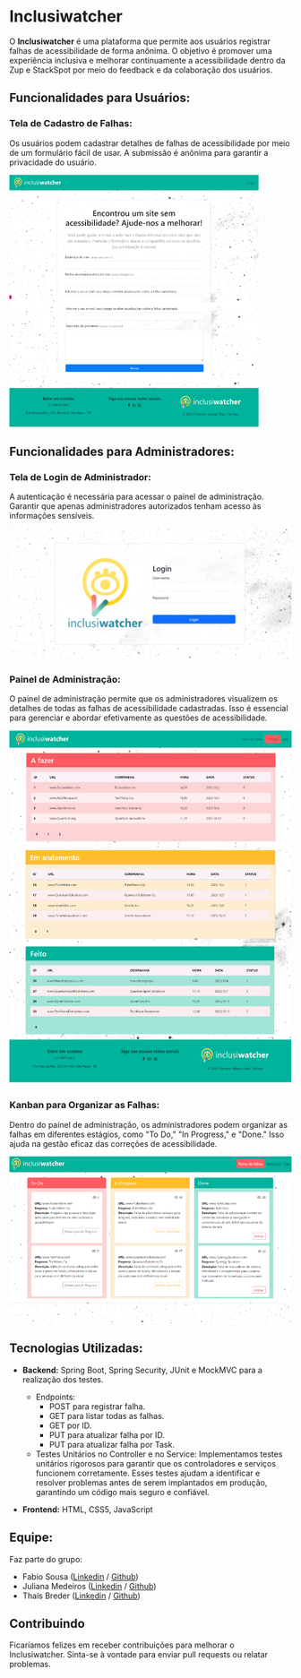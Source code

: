 
# Inclusiwatcher

O **Inclusiwatcher** é uma plataforma que permite aos usuários registrar falhas de acessibilidade de forma anônima. O objetivo é promover uma experiência inclusiva e melhorar continuamente a acessibilidade dentro da Zup e StackSpot por meio do feedback e da colaboração dos usuários.

## Funcionalidades para Usuários:

### Tela de Cadastro de Falhas:

Os usuários podem cadastrar detalhes de falhas de acessibilidade por meio de um formulário fácil de usar. A submissão é anônima para garantir a privacidade do usuário.

![Tela de Cadastro de Falhas parte 1](https://github.com/tiofaso/squad5/blob/feature/src/main/java/com/catalisa/squad5/front/img/telaFormulario.png?raw=true)



## Funcionalidades para Administradores:

### Tela de Login de Administrador:

A autenticação é necessária para acessar o painel de administração. Garantir que apenas administradores autorizados tenham acesso às informações sensíveis.

![Tela de Login de Administrador](https://github.com/tiofaso/squad5/blob/feature/src/main/java/com/catalisa/squad5/front/img/telaLogin.png?raw=true)

### Painel de Administração:

O painel de administração permite que os administradores visualizem os detalhes de todas as falhas de acessibilidade cadastradas. Isso é essencial para gerenciar e abordar efetivamente as questões de acessibilidade.

![Painel de Administração parte 1](https://github.com/tiofaso/squad5/blob/feature-115-alteracao-readme-adc-img-final/src/main/java/com/catalisa/squad5/front/img/historicoParte1.png?raw=true)
![Painel de Administração parte 2](https://github.com/tiofaso/squad5/blob/feature-115-alteracao-readme-adc-img-final/src/main/java/com/catalisa/squad5/front/img/historicoParte2.png?raw=true)
![Painel de Administração parte 3](https://github.com/tiofaso/squad5/blob/feature-115-alteracao-readme-adc-img-final/src/main/java/com/catalisa/squad5/front/img/historicoParte3.png?raw=true)

### Kanban para Organizar as Falhas:

Dentro do painel de administração, os administradores podem organizar as falhas em diferentes estágios, como "To Do," "In Progress," e "Done." Isso ajuda na gestão eficaz das correções de acessibilidade.


![Kanban de Organização das Falhas](https://github.com/tiofaso/squad5/blob/feature-115-alteracao-readme-img/src/main/java/com/catalisa/squad5/front/img/telaPainelDeFalhas.png?raw=true)

## Tecnologias Utilizadas:

- **Backend:** Spring Boot, Spring Security, JUnit e MockMVC para a realização dos testes.
  - Endpoints:
    - POST para registrar falha.
    - GET para listar todas as falhas.
    - GET por ID.
    - PUT para atualizar falha por ID.
    - PUT para atualizar falha por Task.
  - Testes Unitários no Controller e no Service: Implementamos testes unitários rigorosos para garantir que os controladores e serviços funcionem corretamente. Esses testes ajudam a identificar e resolver problemas antes de serem implantados em produção, garantindo um código mais seguro e confiável.

- **Frontend:** HTML, CSS5, JavaScript

## Equipe:

Faz parte do grupo:
- Fabio Sousa ([Linkedin](https://www.linkedin.com/in/tiofaso/) / [Github](https://github.com/tiofaso))
- Juliana Medeiros ([Linkedin](https://www.linkedin.com/in/julianameds94/) / [Github](https://github.com/jumedeiros94))
- Thaís Breder ([Linkedin](https://www.linkedin.com/in/thaisbbreder/) / [Github](https://github.com/thaisbbreder))

## Contribuindo

Ficaríamos felizes em receber contribuições para melhorar o Inclusiwatcher. Sinta-se à vontade para enviar pull requests ou relatar problemas.

